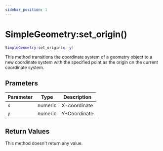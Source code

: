 ```yaml
---
sidebar_position: 1
---
```


# SimpleGeometry:set_origin()
```lua
SimpleGeometry:set_origin(x, y)
```
This method transitions the coordinate system of a geometry object to a new coordinate system with the specified point as the origin on the current coordinate system.

## Prameters
|Parameter|Type|Description|
|-|-|-|
|`x`|numeric|X-coordinate|
|`y`|numeric|Y-Coordinate|


## Return Values
This method doesn't return any value.